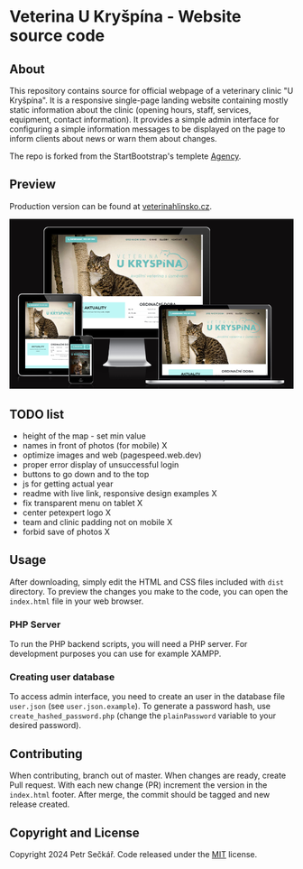 # Veterina U Kryšpína - Website source code

## About

This repository contains source for official webpage of a veterinary clinic "U Kryšpína". It is a responsive single-page landing website containing mostly static information about the clinic (opening hours, staff, services, equipment, contact information). It provides a simple admin interface for configuring a simple information messages to be displayed on the page to inform clients about news or warn them about changes.

The repo is forked from the StartBootstrap's templete [Agency](https://startbootstrap.com/theme/agency).

## Preview

Production version can be found at [veterinahlinsko.cz](https://www.veterinahlinsko.cz).

[![Agency Preview](/web-preview.png)](https://www.veterinahlinsko.cz)

## TODO list

- height of the map - set min value
- names in front of photos (for mobile) X
- optimize images and web (pagespeed.web.dev)
- proper error display of unsuccessful login
- buttons to go down and to the top
- js for getting actual year
- readme with live link, responsive design examples X
- fix transparent menu on tablet X
- center petexpert logo X
- team and clinic padding not on mobile X
- forbid save of photos X

## Usage

After downloading, simply edit the HTML and CSS files included with `dist` directory. To preview the changes you make to the code, you can open the `index.html` file in your web browser.

### PHP Server

To run the PHP backend scripts, you will need a PHP server. For development purposes you can use for example XAMPP.

### Creating user database

To access admin interface, you need to create an user in the database file `user.json` (see `user.json.example`). To generate a password hash, use `create_hashed_password.php` (change the `plainPassword` variable to your desired password).

## Contributing

When contributing, branch out of master. When changes are ready, create Pull request. With each new change (PR) increment the version in the `index.html` footer. After merge, the commit should be tagged and new release created.

## Copyright and License

Copyright 2024 Petr Sečkář. Code released under the [MIT](https://github.com/StartBootstrap/startbootstrap-agency/blob/master/LICENSE) license.
